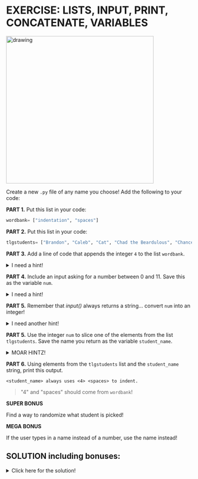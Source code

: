# EXERCISE: LISTS, INPUT, PRINT, CONCATENATE, VARIABLES

<img src="https://i.redd.it/wk843smkri441.jpg" alt="drawing" width="400"/>

Create a new `.py` file of any name you choose! Add the following to your code:

**PART 1.** Put this list in your code:   

```python
wordbank= ["indentation", "spaces"] 
```

**PART 2.** Put this list in your code:   

```python
tlgstudents= ["Brandon", "Caleb", "Cat", "Chad the Beardulous", "Chance", "Chris", "Jessica", "Jorge", "Joshua", "Justin", "Lui", "Stephen"]
```
    
**PART 3.** Add a line of code that appends the integer `4` to the list `wordbank`.

<details>
<summary>I need a hint!</summary>
<br>
    
    wordbank.append(4)
</details>

**PART 4.** Include an input asking for a number between 0 and 11. Save this as the variable `num`.

<details>
<summary>I need a hint!</summary>
<br>
    
    num= input("Pick a student number!")
</details>

**PART 5.** Remember that *input()* always returns a string... convert `num` into an integer!

<details>
<summary>I need another hint!</summary>
<br>
    
    num= int(input("Pick a student number!"))
</details>

**PART 5.** Use the integer `num` to slice one of the elements from the list `tlgstudents`. Save the name you return as the variable `student_name`.

<details>
<summary>MOAR HINTZ!</summary>
<br>
    
    choice= int(input("Pick a student number!"))
    student_name= tlgstudents[choice]
</details>

**PART 6.** Using elements from the `tlgstudents` list and the `student_name` string, print this output.

```
<student_name> always uses <4> <spaces> to indent.
```
> "4" and "spaces" should come from `wordbank`!

**SUPER BONUS**

Find a way to randomize what student is picked!

**MEGA BONUS**

If the user types in a name instead of a number, use the name instead!

## SOLUTION including bonuses:

<details>
<summary>Click here for the solution!</summary>
    
```python
# the choice() function from the random module
# will choose a random element from a list
from random import choice

wordbank= ["indentation", "spaces"]

tlgstudents= ["Brandon", "Caleb", "Cat", "Chad the Beardulous", "Chance", "Chris", "Jessica", "Jorge", "Joshua", "Justin", "Lui", "Stephen"]

# this will add the integer 4 to the wordbank list
wordbank.append(4)

# using """three quotes""" creates a multi-line doc string
# in other words, a string that uses line breaks instead of /n
print("""Do one of the following:
        - Enter a number between 0 and 11
        - Type in a student's name
        - Type in the word 'random'""")

# save the user's input as the variable "choice"
choice= input(">")

# if the number entered by the user can be
# cleanly converted to an integer:
if choice.isdigit():
    # convert string to integer and slice the list
    # save the returned name as "name"
    name= tlgstudents[int(choice)]

# if the name chosen is actually in the list of students:
elif choice in tlgstudents:
    # assign that name as the variable "name"
    name= choice

else:
    # if none of the above is true, use the choice()
    # function to grab a random name and save it as "name"
    name= random.choice(tlgstudents)

# Use an f-string to neatly combine these elements into a sentence.
print(f"{name} always uses {wordbank[2]} {wordbank[1]} to indent.")
```
    
</details>
